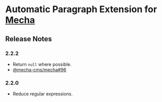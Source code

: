 Automatic Paragraph Extension for [Mecha](https://github.com/mecha-cms/mecha)
=============================================================================

Release Notes
-------------

### 2.2.2

 - Return `null` where possible.
 - [@mecha-cms/mecha#96](https://github.com/mecha-cms/mecha/issues/96)

### 2.2.0

 - Reduce regular expressions.